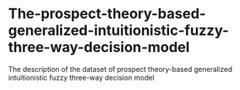 # The-prospect-theory-based-generalized-intuitionistic-fuzzy-three-way-decision-model
The description of the dataset of prospect theory-based generalized intuitionistic fuzzy three-way decision model
